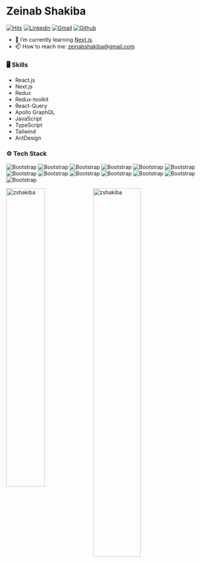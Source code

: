 # Zeinab Shakiba
[![Hits](https://hits.seeyoufarm.com/api/count/incr/badge.svg?url=https%3A%2F%2Fgithub.com%2Fzshakiba%2Fzshakiba&count_bg=%2379C83D&title_bg=%23555555&icon=&icon_color=%23E7E7E7&title=Profile+Views&edge_flat=false)](https://hits.seeyoufarm.com)
[![Linkedin](https://img.shields.io/badge/-LinkedIn-blue?style=flat&logo=Linkedin&logoColor=white)](https://www.linkedin.com/in/zeinabshakiba/)
[![Gmail](https://img.shields.io/badge/-Gmail-c14438?style=flat&logo=Gmail&logoColor=white)](mailto:zshakiba@gmail.com)
[![Github](https://img.shields.io/github/followers/zshakiba?label=Follow&style=social)](https://github.com/zshakiba)



- 🤔 I’m currently learning  [Next.js]([https://learning.oreilly.com/library/view/architecture-patterns-with/9781492052197/preface01.html](https://nextjs.org/docs)).
- 📫 How to reach me: zeinabshakiba@gmail.com



### 🖥 Skills

- React.js
- Next.js
- Redux
- Redux-toolkit
- React-Query
- Apollo GraphQL
- JavaScript
- TypeScript
- Tailwind
- AntDesign


### ⚙️ Tech Stack
![Bootstrap](https://img.shields.io/badge/-Python-05122A?style=flat-square&logo=Python&color=353535) 
![Bootstrap](https://img.shields.io/badge/-React-05122A?style=flat-square&logo=React&color=353535) 
![Bootstrap](https://img.shields.io/badge/-Next-05122A?style=flat-square&logo=Next&color=353535) 
![Bootstrap](https://img.shields.io/badge/-Redux-05122A?style=flat-square&logo=Redux&color=353535) 
![Bootstrap](https://img.shields.io/badge/-Redux%20Toolkit-05122A?style=flat-square&logo=Redux%20Toolkit&color=353535) 
![Bootstrap](https://img.shields.io/badge/-TanStack%20Query-05122A?style=flat-square&logo=TanStack-Query&color=353535) 
![Bootstrap](https://img.shields.io/badge/-ApoloClient-05122A?style=flat-square&logo=ApoloClient&color=353535) 
![Bootstrap](https://img.shields.io/badge/-Javascript-05122A?style=flat-square&logo=Javascript&color=353535) 
![Bootstrap](https://img.shields.io/badge/-Typescript-05122A?style=flat-square&logo=Typescript&color=353535) 
![Bootstrap](https://img.shields.io/badge/-Vue-05122A?style=flat-square&logo=Vue&color=353535) 
![Bootstrap](https://img.shields.io/badge/-Tailwind-05122A?style=flat-square&logo=Tailwind&color=353535) 
![Bootstrap](https://img.shields.io/badge/-Bootstrap-05122A?style=flat-square&logo=Bootstrap&color=353535) 
![Bootstrap](https://img.shields.io/badge/-Visual%20Studio%20Code-05122A?style=flat-square&logo=Visual-Studio-Code&color=353535)



<div>
  <img width="45%" align="left" src="https://github-readme-stats.vercel.app/api/top-langs?username=zshakiba&show_icons=true&locale=en&layout=compact" alt="zshakiba" />
  <img width="50%"  src="https://github-readme-streak-stats.herokuapp.com/?user=zshakiba&" alt="zshakiba" />
</div>
